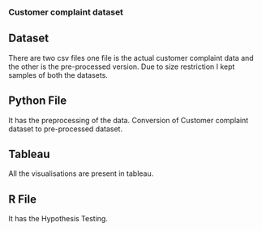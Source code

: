 ### Customer complaint dataset
## Dataset
There are two csv files one file is the actual customer complaint data and the other is the pre-processed version.
Due to size restriction I kept samples of both the datasets.

## Python File
It has the preprocessing of the data. Conversion of Customer complaint dataset to pre-processed dataset.

## Tableau
All the visualisations are present in tableau.

## R File
It has the Hypothesis Testing.
